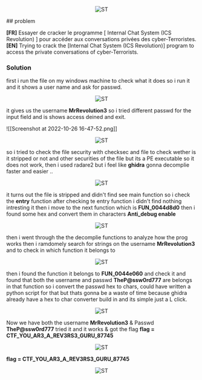 <p align="center">
<img src="https://github.com/0xm1cr0/HackerLab_2022_final/blob/main/Reverse_chall/internal_chat_System/images/Screenshot%20at%202022-10-26%2016-27-39.png" alt="ST"/>
</p>
## problem

**[FR]**
Essayer de cracker le programme [ Internal Chat System (ICS Revolution) ] pour accéder aux conversations privées des cyber-Terroristes.
**[EN]**
Trying to crack the [Internal Chat System (ICS Revolution)] program to access the private conversations of cyber-Terrorists.

### Solution
first i run the file on my windows machine to check what it does so i run it 
and it shows a user name and ask for passwd. 

<p align="center">
<img src="https://github.com/0xm1cr0/HackerLab_2022_final/blob/main/Reverse_chall/internal_chat_System/images/Screenshot%20at%202022-10-26%2016-40-30%201.png" alt="ST"/>
</p>

it gives us the username **MrRevolution3** 
so i tried different passwd for the input field and is shows access deined and exit. 

![[Screenshot at 2022-10-26 16-47-52.png]]

<p align="center">
<img src="https://github.com/0xm1cr0/HackerLab_2022_final/blob/main/Reverse_chall/internal_chat_System/images/Screenshot%20at%202022-10-26%2016-47-52.png" alt="ST"/>
</p>

so i tried to check the file security with checksec and file to check wether is it stripped or not and other securities of the file but its a PE executable so it does not work, then i used radare2 but i feel like **ghidra** gonna decomplie faster and easier .. 


<p align="center">
<img src="https://github.com/0xm1cr0/HackerLab_2022_final/blob/main/Reverse_chall/internal_chat_System/images/Screenshot%20at%202022-10-26%2017-02-23.png" alt="ST"/>
</p>

it turns out the file is stripped and didn't find see main function so i check the **entry** function after checking te entry function i didn't find nothing intresting it 
then i move to the next function which is **FUN_0044d8d0** then i found some hex and convert them in characters **Anti_debug enable** 

<p align="center">
<img src="https://github.com/0xm1cr0/HackerLab_2022_final/blob/main/Reverse_chall/internal_chat_System/images/Screenshot%20at%202022-10-26%2017-10-28.png" alt="ST"/>
</p>

then i went through the the decomplie functions to analyze how the prog works then i ramdomely search for strings on the username **MrRevolution3** and to check in which function it belongs to 


<p align="center">
<img src="https://github.com/0xm1cr0/HackerLab_2022_final/blob/main/Reverse_chall/internal_chat_System/images/Screenshot%20at%202022-10-26%2017-17-52.png" alt="ST"/>
</p>

then i found the function it belongs to **FUN_0044e060** and check it and found that both the username and passwd **TheP@ssw0rd777** are belongs in that function so i convert the passwd hex to chars, could have written a python script for that but thats gonna be a waste of time because ghidra already have  a hex to char converter build in and its simple just a L click.


<p align="center">
<img src="https://github.com/0xm1cr0/HackerLab_2022_final/blob/main/Reverse_chall/internal_chat_System/images/Screenshot%20at%202022-10-26%2017-31-27.png" alt="ST"/>
</p>

Now we have both the username **MrRevolution3** & Passwd **TheP@ssw0rd777**
tried it and it works & got the flag **flag = CTF_YOU_AR3_A_REV3RS3_GURU_87745**

<p align="center">
<img src="https://github.com/0xm1cr0/HackerLab_2022_final/blob/main/Reverse_chall/internal_chat_System/images/Screenshot%20at%202022-10-26%2017-36-49.png" alt="ST"/>
</p>

**flag = CTF_YOU_AR3_A_REV3RS3_GURU_87745**

<p align="center">
<img src="https://github.com/0xm1cr0/HackerLab_2022_final/blob/main/Reverse_chall/internal_chat_System/images/Screenshot%20at%202022-10-26%2017-37-44.png" alt="ST"/>
</p>

